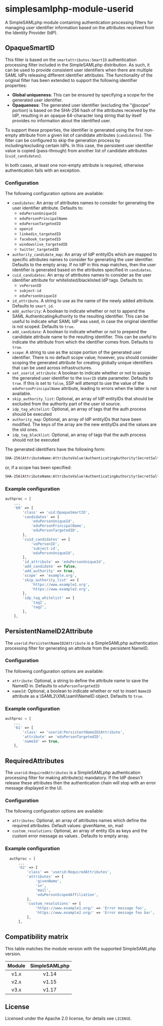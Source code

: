 # simplesamlphp-module-userid

A SimpleSAMLphp module containing authentication processing filters for
managing user identifier information based on the attributes received from
the Identity Provider (IdP).

## OpaqueSmartID

This filter is based on the `smartattributes:SmartID` authentication
processing filter included in the SimpleSAMLphp distribution. As such,
it can be used to provide consistent user identifiers when there are
multiple SAML IdPs releasing different identifier attributes.
The functionality of the original filter has been extended to support the
following identifier properties:

- **Global uniqueness**: This can be ensured by specifying a scope for the
  generated user identifier.
- **Opaqueness**: The generated user identifier (excluding the "@scope" portion)
  is based on the SHA-256 hash of the attributes received by the IdP, resulting
  in an opaque 64-character long string that by itself provides no information about
  the identified user.

To support these properties, the identifier is generated using the first
non-empty attribute from a given list of candidate attributes (`candidates`).
The filter can be configured to skip the generation process by
including/excluding certain IdPs. In this case, the persistent user identifier
value is copied (pass-through) from another list of candidate attributes
(`cuid_candidates`).

In both cases, at least one non-empty attribute is required, otherwise
authentication fails with an exception.

### Configuration

The following configuration options are available:

- `candidates`: An array of attributes names to consider for generating the
  user identifier attribute. Defaults to:
  - `eduPersonUniqueId`
  - `eduPersonPrincipalName`
  - `eduPersonTargetedID`
  - `openid`
  - `linkedin_targetedID`
  - `facebook_targetedID`
  - `windowslive_targetedID`
  - `twitter_targetedID`
- `authority_candidate_map`: An array of IdP entityIDs which are mapped to
  specific attributes names to consider for generating the user identifier.
  Defaults to the empty array. If no IdP in this map matches, then the user
  identifier is generated based on the attributes specified in `candidates`.
- `cuid_candidates`: An array of attributes names to consider as the user
  identifier attribute for whitelisted/blacklisted IdP tags. Defaults to:
  - `voPersonID`
  - `subject-id`
  - `eduPersonUniqueId`
- `id_attribute`. A string to use as the name of the newly added attribute.
  Defaults to `smart_id`.
- `add_authority`: A boolean to indicate whether or not to append the SAML
  AuthenticatingAuthority to the resulting identifier. This can be useful to
  indicate what SAML IdP was used, in case the original identifier is not
  scoped. Defaults to `true`.
- `add_candidate`: A boolean to indicate whether or not to prepend the
  candidate attribute name to the resulting identifier. This can be useful
  to indicate the attribute from which the identifier comes from. Defaults
  to `true`.
- `scope`: A string to use as the scope portion of the generated user
  identifier. There is no default scope value; however, you should consider
  scoping the generated attribute for creating globally unique identifiers
  that can be used across infrastructures.
- `set_userid_attribute`: A boolean to indicate whether or not to assign the
  generated user identifier to the `UserID` state parameter. Defaults to
  `true`. If this is set to `false`, SSP will attempt to use the value of the
  `eduPersonPrincipalName` attribute, leading to errors when the latter is
  not available.
- `skip_authority_list`: Optional, an array of IdP entityIDs that should be
  excluded from the authority part of the user id source.
- `idp_tag_whitelist`: Optional, an array of tags that the auth process
  should be executed
- `authority_map`: Optional, an array of IdP entityIDs that have been
  modified. The keys of the array are the new entityIDs and the values are the
  old ones.
- `idp_tag_blacklist`: Optional, an array of tags that the auth process
  should not be executed

The generated identifiers have the following form:

```bash
SHA-256(AttributeName:AttributeValue!AuthenticatingAuthority!SecretSalt)
```

or, if a scope has been specified:

```bash
SHA-256(AttributeName:AttributeValue!AuthenticatingAuthority!SecretSalt)@scope
```

### Example configuration

```php
authproc = [
    ...
    '60' => [
        'class' => 'uid:OpaqueSmartID',
        'candidates' => [
            'eduPersonUniqueId',
            'eduPersonPrincipalName',
            'eduPersonTargetedID',
        ],
        'cuid_candidates' => [
            'voPersonID',
            'subject-id',
            'eduPersonUniqueId',
        ],
        'id_attribute' => 'eduPersonUniqueId',
        'add_candidate' => false,
        'add_authority' => true,
        'scope' => 'example.org',
        'skip_authority_list' => [
            'https://www.example1.org',
            'https://www.example2.org',
        ],
        'idp_tag_whitelist' => [
            'tag1',
            'tag2',
        ],
    ],
```

## PersistentNameID2Attribute

The `userid:PersistentNameID2Attribute` is a SimpleSAMLphp authentication
processing filter for generating an attribute from the persistent NameID.

### Configuration

The following configuration options are available:

- `attribute`: Optional, a string to define the attribute name to save the
  NameID in. Defaults to `eduPersonTargetedID`
- `nameId`: Optional, a boolean to indicate whether or not to insert `NameID`
  attribute as a \SAML2\XML\saml\NameID object. Defaults to `true`.

### Example configuration

```php
authproc = [
    ...
    '61' => [
        'class' => 'userid:PersistentNameID2Attribute',
        'attribute' => 'eduPersonTargetedID',
        'nameId' => true,
    ],
```

## RequiredAttributes

The `userid:RequiredAttributes` is a SimpleSAMLphp authentication processing
filter for making attribute(s) mandatory. If the IdP doesn't release these
attributes then the authentication chain will stop with an error message
displayed in the UI.

### Configuration

The following configuration options are available:

- `attributes`: Optional, an array of attributes names which define the
  required attributes. Default values: givenName, sn, mail
- `custom_resolutions`: Optional, an array of entity IDs as keys and the custom
  error message as values . Defaults to empty array.

### Example configuration

```php
  authproc = [
      ...
      '62' => [
          'class' => 'userid:RequiredAttributes',
          'attributes' => [
              'givenName',
              'sn',
              'mail',
              'eduPersonScopedAffiliation',
          ],
          'custom_resolutions' => [
              'https://www.example1.org/' => 'Error message foo',
              'https://www.example2.org/' => 'Error message foo bar',
          ],
      ],
```

## Compatibility matrix

This table matches the module version with the supported SimpleSAMLphp version.

| Module | SimpleSAMLphp |
|:------:|:-------------:|
|  v1.x  |     v1.14     |
|  v2.x  |     v1.15     |
|  v3.x  |     v1.17     |

## License

Licensed under the Apache 2.0 license, for details see `LICENSE`.

